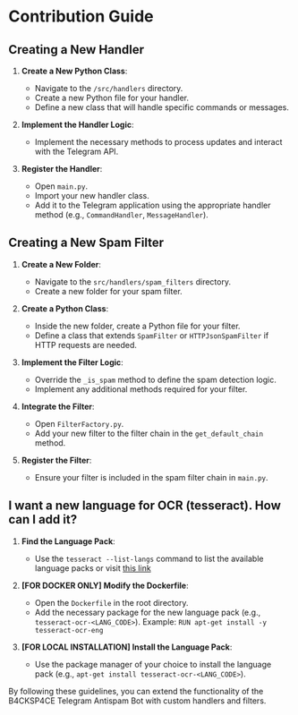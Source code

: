 # Contribution Guide

## Creating a New Handler

1. **Create a New Python Class**: 
   - Navigate to the `/src/handlers` directory.
   - Create a new Python file for your handler.
   - Define a new class that will handle specific commands or messages.

2. **Implement the Handler Logic**: 
   - Implement the necessary methods to process updates and interact with the Telegram API.

3. **Register the Handler**: 
   - Open `main.py`.
   - Import your new handler class.
   - Add it to the Telegram application using the appropriate handler method (e.g., `CommandHandler`, `MessageHandler`).

## Creating a New Spam Filter

1. **Create a New Folder**: 
   - Navigate to the `src/handlers/spam_filters` directory.
   - Create a new folder for your spam filter.

2. **Create a Python Class**: 
   - Inside the new folder, create a Python file for your filter.
   - Define a class that extends `SpamFilter` or `HTTPJsonSpamFilter` if HTTP requests are needed.

3. **Implement the Filter Logic**: 
   - Override the `_is_spam` method to define the spam detection logic.
   - Implement any additional methods required for your filter.

4. **Integrate the Filter**: 
   - Open `FilterFactory.py`.
   - Add your new filter to the filter chain in the `get_default_chain` method.

5. **Register the Filter**: 
   - Ensure your filter is included in the spam filter chain in `main.py`.

## I want a new language for OCR (tesseract). How can I add it?

1. **Find the Language Pack**: 
   - Use the `tesseract --list-langs` command to list the available language packs or visit [this link](https://tesseract-ocr.github.io/tessdoc/Data-Files-in-different-versions.html)

2. **[FOR DOCKER ONLY] Modify the Dockerfile**:
   - Open the `Dockerfile` in the root directory.
   - Add the necessary package for the new language pack (e.g., `tesseract-ocr-<LANG_CODE>`). 
   Example: `RUN apt-get install -y tesseract-ocr-eng`

3. **[FOR LOCAL INSTALLATION] Install the Language Pack**:
   - Use the package manager of your choice to install the language pack (e.g., `apt-get install tesseract-ocr-<LANG_CODE>`).


By following these guidelines, you can extend the functionality of the B4CKSP4CE Telegram Antispam Bot with custom handlers and filters.

